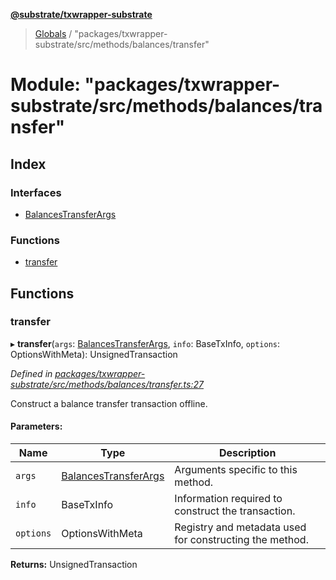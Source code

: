 **[@substrate/txwrapper-substrate](../README.md)**

> [Globals](../globals.md) / "packages/txwrapper-substrate/src/methods/balances/transfer"

# Module: "packages/txwrapper-substrate/src/methods/balances/transfer"

## Index

### Interfaces

* [BalancesTransferArgs](../interfaces/_packages_txwrapper_substrate_src_methods_balances_transfer_.balancestransferargs.md)

### Functions

* [transfer](_packages_txwrapper_substrate_src_methods_balances_transfer_.md#transfer)

## Functions

### transfer

▸ **transfer**(`args`: [BalancesTransferArgs](../interfaces/_packages_txwrapper_substrate_src_methods_balances_transfer_.balancestransferargs.md), `info`: BaseTxInfo, `options`: OptionsWithMeta): UnsignedTransaction

*Defined in [packages/txwrapper-substrate/src/methods/balances/transfer.ts:27](https://github.com/paritytech/txwrapper-core/blob/95825c7/packages/txwrapper-substrate/src/methods/balances/transfer.ts#L27)*

Construct a balance transfer transaction offline.

#### Parameters:

Name | Type | Description |
------ | ------ | ------ |
`args` | [BalancesTransferArgs](../interfaces/_packages_txwrapper_substrate_src_methods_balances_transfer_.balancestransferargs.md) | Arguments specific to this method. |
`info` | BaseTxInfo | Information required to construct the transaction. |
`options` | OptionsWithMeta | Registry and metadata used for constructing the method.  |

**Returns:** UnsignedTransaction
